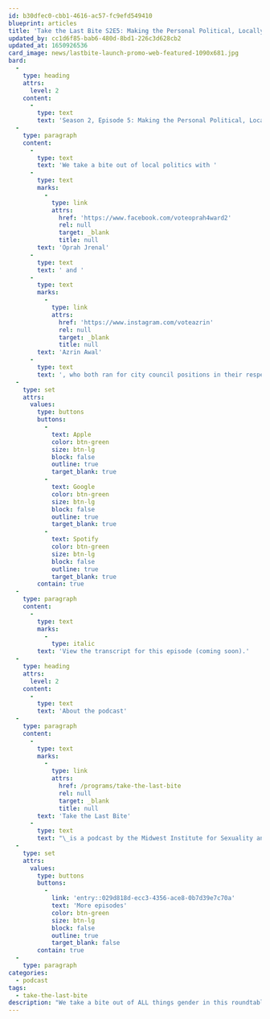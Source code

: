 ```yaml
---
id: b30dfec0-cbb1-4616-ac57-fc9efd549410
blueprint: articles
title: 'Take the Last Bite S2E5: Making the Personal Political, Locally'
updated_by: cc1d6f85-bab6-480d-8bd1-226c3d628cb2
updated_at: 1650926536
card_image: news/lastbite-launch-promo-web-featured-1090x681.jpg
bard:
  -
    type: heading
    attrs:
      level: 2
    content:
      -
        type: text
        text: 'Season 2, Episode 5: Making the Personal Political, Locally'
  -
    type: paragraph
    content:
      -
        type: text
        text: 'We take a bite out of local politics with '
      -
        type: text
        marks:
          -
            type: link
            attrs:
              href: 'https://www.facebook.com/voteoprah4ward2'
              rel: null
              target: _blank
              title: null
        text: 'Oprah Jrenal'
      -
        type: text
        text: ' and '
      -
        type: text
        marks:
          -
            type: link
            attrs:
              href: 'https://www.instagram.com/voteazrin'
              rel: null
              target: _blank
              title: null
        text: 'Azrin Awal'
      -
        type: text
        text: ', who both ran for city council positions in their respective municipalities in fall 2021. We chat about their motivations to run, how community played a huge role in their campaigns, and how the complexity of local politics plays into creating lasting change.'
  -
    type: set
    attrs:
      values:
        type: buttons
        buttons:
          -
            text: Apple
            color: btn-green
            size: btn-lg
            block: false
            outline: true
            target_blank: true
          -
            text: Google
            color: btn-green
            size: btn-lg
            block: false
            outline: true
            target_blank: true
          -
            text: Spotify
            color: btn-green
            size: btn-lg
            block: false
            outline: true
            target_blank: true
        contain: true
  -
    type: paragraph
    content:
      -
        type: text
        marks:
          -
            type: italic
        text: 'View the transcript for this episode (coming soon).'
  -
    type: heading
    attrs:
      level: 2
    content:
      -
        type: text
        text: 'About the podcast'
  -
    type: paragraph
    content:
      -
        type: text
        marks:
          -
            type: link
            attrs:
              href: /programs/take-the-last-bite
              rel: null
              target: _blank
              title: null
        text: 'Take the Last Bite'
      -
        type: text
        text: "\_is a podcast by the Midwest Institute for Sexuality and Gender Diversity. It's a direct counter to the Midwest Nice mentality— highlighting advocacy and activism by queer/trans communities in the Midwest region. Through each episode, we're aiming to unearth the often disregarded and unacknowledged contributions of queer and trans folks to social change through interviews, casual conversations and reflections on Midwest queer time, space, and place.\_"
  -
    type: set
    attrs:
      values:
        type: buttons
        buttons:
          -
            link: 'entry::029d818d-ecc3-4356-ace8-0b7d39e7c70a'
            text: 'More episodes'
            color: btn-green
            size: btn-lg
            block: false
            outline: true
            target_blank: false
        contain: true
  -
    type: paragraph
categories:
  - podcast
tags:
  - take-the-last-bite
description: "We take a bite out of ALL things gender in this roundtable discussion with four members of the Midwest Institute for Sexuality & Gender Diversity team. We share our earliest memories of questioning gender, overcoming feeling like trans imposters, and what our hopes are for upcoming generations of trans, nonbinary and intersex youth.\_"
---
```

